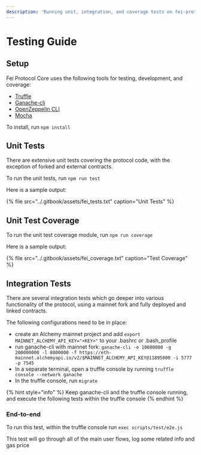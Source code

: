 ```yaml
---
description: 'Running unit, integration, and coverage tests on fei-protocol-core'
---
```


# Testing Guide

## Setup

Fei Protocol Core uses the following tools for testing, development, and coverage:

* [Truffle](https://www.trufflesuite.com/docs/truffle/overview)
* [Ganache-cli](https://github.com/trufflesuite/ganache-cli)
* [OpenZeppelin CLI](https://docs.openzeppelin.com/cli/2.8/)
* [Mocha](https://mochajs.org/)

To install, run `npm install`

## Unit Tests

There are extensive unit tests covering the protocol code, with the exception of forked and external contracts.

To run the unit tests, run `npm run test`

Here is a sample output:

{% file src="../.gitbook/assets/fei\_tests.txt" caption="Unit Tests" %}

## Unit Test Coverage

To run the unit test coverage module, run `npm run coverage`

Here is a sample output: 

{% file src="../.gitbook/assets/fei\_coverage.txt" caption="Test Coverage" %}

## Integration Tests

There are several integration tests which go deeper into various functionality of the protocol, using a mainnet fork and fully deployed and linked contracts.

The following configurations need to be in place:

* create an Alchemy mainnet project and add `export MAINNET_ALCHEMY_API_KEY="<KEY>"` to your .bashrc or .bash\_profile
* run ganache-cli with mainnet fork: `ganache-cli -e 10000000 -g 200000000 -l 8000000 -f https://eth-mainnet.alchemyapi.io/v2/$MAINNET_ALCHEMY_API_KEY@11895000 -i 5777 -p 7545`
* In a separate terminal, open a truffle console by running `truffle console --network ganache`
* In the truffle console, run `migrate`

{% hint style="info" %}
Keep ganache-cli and the truffle console running, and execute the following tests within the truffle console
{% endhint %}

### End-to-end

To run this test, within the truffle console run `exec scripts/test/e2e.js`

This test will go through all of the main user flows, log some related info and gas price



